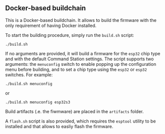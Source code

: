 ## Docker-based buildchain

This is a Docker-based buildchain. It allows to build the firmware with the only requirement of having Docker installed.


To start the building procedure, simply run the `build.sh` script:

    ./build.sh 

If no arguments are provided, it will build a firmware for the `esp32` chip type and with the default Command Station settings. The script supports two arguments: the `menuconfig` switch to enable popping up the configuration menu before building, and to set a chip type using the `esp32` or `esp32` switches. For example:

    ./build.sh menuconfig

or

    ./build.sh menuconfig esp32s3


Build artifacts (.e. the fiwmware) are placed in the `artifacts` folder.



A `flash.sh` script is also provided, which requires the `esptool` utility to be installed and that allows to easliy flash the firmware.
